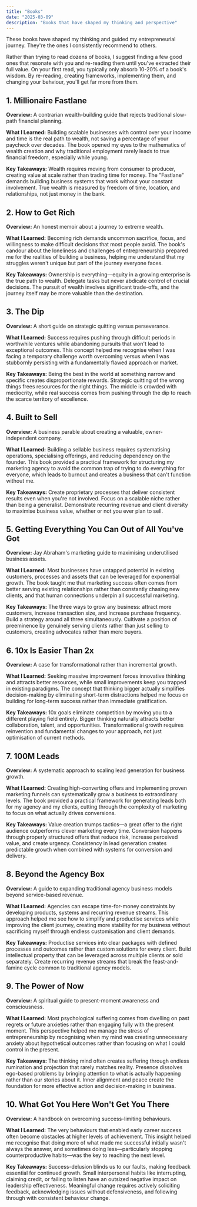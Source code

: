 ```yaml
---
title: "Books"
date: "2025-03-09"
description: "Books that have shaped my thinking and perspective"
---
```


These books have shaped my thinking and guided my entrepreneurial journey. They're the ones I consistently recommend to others.

Rather than trying to read dozens of books, I suggest finding a few good ones that resonate with you and re-reading them until you've extracted their full value. On your first read, you typically only absorb 10-20% of a book's wisdom. By re-reading, creating frameworks, implementing them, and changing your behviour, you'll get far more from them.

## 1. Millionaire Fastlane

**Overview:** A contrarian wealth-building guide that rejects traditional slow-path financial planning.

**What I Learned:** Building scalable businesses with control over your income and time is the real path to wealth, not saving a percentage of your paycheck over decades. The book opened my eyes to the mathematics of wealth creation and why traditional employment rarely leads to true financial freedom, especially while young.

**Key Takeaways:** Wealth requires moving from consumer to producer, creating value at scale rather than trading time for money. The "Fastlane" demands building business systems that work without your constant involvement. True wealth is measured by freedom of time, location, and relationships, not just money in the bank.

## 2. How to Get Rich

**Overview:** An honest memoir about a journey to extreme wealth.

**What I Learned:** Becoming rich demands uncommon sacrifice, focus, and willingness to make difficult decisions that most people avoid. The book's candour about the loneliness and challenges of entrepreneurship prepared me for the realities of building a business, helping me understand that my struggles weren't unique but part of the journey everyone faces.

**Key Takeaways:** Ownership is everything—equity in a growing enterprise is the true path to wealth. Delegate tasks but never abdicate control of crucial decisions. The pursuit of wealth involves significant trade-offs, and the journey itself may be more valuable than the destination.

## 3. The Dip

**Overview:** A short guide on strategic quitting versus perseverance.

**What I Learned:** Success requires pushing through difficult periods in worthwhile ventures while abandoning pursuits that won't lead to exceptional outcomes. This concept helped me recognise when I was facing a temporary challenge worth overcoming versus when I was stubbornly persisting with a fundamentally flawed approach or market.

**Key Takeaways:** Being the best in the world at something narrow and specific creates disproportionate rewards. Strategic quitting of the wrong things frees resources for the right things. The middle is crowded with mediocrity, while real success comes from pushing through the dip to reach the scarce territory of excellence.

## 4. Built to Sell

**Overview:** A business parable about creating a valuable, owner-independent company.

**What I Learned:** Building a sellable business requires systematising operations, specialising offerings, and reducing dependency on the founder. This book provided a practical framework for structuring my marketing agency to avoid the common trap of trying to do everything for everyone, which leads to burnout and creates a business that can't function without me.

**Key Takeaways:** Create proprietary processes that deliver consistent results even when you're not involved. Focus on a scalable niche rather than being a generalist. Demonstrate recurring revenue and client diversity to maximise business value, whether or not you ever plan to sell.

## 5. Getting Everything You Can Out of All You've Got

**Overview:** Jay Abraham's marketing guide to maximising underutilised business assets.

**What I Learned:** Most businesses have untapped potential in existing customers, processes and assets that can be leveraged for exponential growth. The book taught me that marketing success often comes from better serving existing relationships rather than constantly chasing new clients, and that human connections underpin all successful marketing.

**Key Takeaways:** The three ways to grow any business: attract more customers, increase transaction size, and increase purchase frequency. Build a strategy around all three simultaneously. Cultivate a position of preeminence by genuinely serving clients rather than just selling to customers, creating advocates rather than mere buyers.

## 6. 10x Is Easier Than 2x

**Overview:** A case for transformational rather than incremental growth.

**What I Learned:** Seeking massive improvement forces innovative thinking and attracts better resources, while small improvements keep you trapped in existing paradigms. The concept that thinking bigger actually simplifies decision-making by eliminating short-term distractions helped me focus on building for long-term success rather than immediate gratification.

**Key Takeaways:** 10x goals eliminate competition by moving you to a different playing field entirely. Bigger thinking naturally attracts better collaboration, talent, and opportunities. Transformational growth requires reinvention and fundamental changes to your approach, not just optimisation of current methods.

## 7. 100M Leads

**Overview:** A systematic approach to scaling lead generation for business growth.

**What I Learned:** Creating high-converting offers and implementing proven marketing funnels can systematically grow a business to extraordinary levels. The book provided a practical framework for generating leads both for my agency and my clients, cutting through the complexity of marketing to focus on what actually drives conversions.

**Key Takeaways:** Value creation trumps tactics—a great offer to the right audience outperforms clever marketing every time. Conversion happens through properly structured offers that reduce risk, increase perceived value, and create urgency. Consistency in lead generation creates predictable growth when combined with systems for conversion and delivery.

## 8. Beyond the Agency Box

**Overview:** A guide to expanding traditional agency business models beyond service-based revenue.

**What I Learned:** Agencies can escape time-for-money constraints by developing products, systems and recurring revenue streams. This approach helped me see how to simplify and productise services while improving the client journey, creating more stability for my business without sacrificing myself through endless customisation and client demands.

**Key Takeaways:** Productise services into clear packages with defined processes and outcomes rather than custom solutions for every client. Build intellectual property that can be leveraged across multiple clients or sold separately. Create recurring revenue streams that break the feast-and-famine cycle common to traditional agency models.

## 9. The Power of Now

**Overview:** A spiritual guide to present-moment awareness and consciousness.

**What I Learned:** Most psychological suffering comes from dwelling on past regrets or future anxieties rather than engaging fully with the present moment. This perspective helped me manage the stress of entrepreneurship by recognising when my mind was creating unnecessary anxiety about hypothetical outcomes rather than focusing on what I could control in the present.

**Key Takeaways:** The thinking mind often creates suffering through endless rumination and projection that rarely matches reality. Presence dissolves ego-based problems by bringing attention to what is actually happening rather than our stories about it. Inner alignment and peace create the foundation for more effective action and decision-making in business.

## 10. What Got You Here Won't Get You There

**Overview:** A handbook on overcoming success-limiting behaviours.

**What I Learned:** The very behaviours that enabled early career success often become obstacles at higher levels of achievement. This insight helped me recognise that doing more of what made me successful initially wasn't always the answer, and sometimes doing less—particularly stopping counterproductive habits—was the key to reaching the next level.

**Key Takeaways:** Success-delusion blinds us to our faults, making feedback essential for continued growth. Small interpersonal habits like interrupting, claiming credit, or failing to listen have an outsized negative impact on leadership effectiveness. Meaningful change requires actively soliciting feedback, acknowledging issues without defensiveness, and following through with consistent behaviour change.